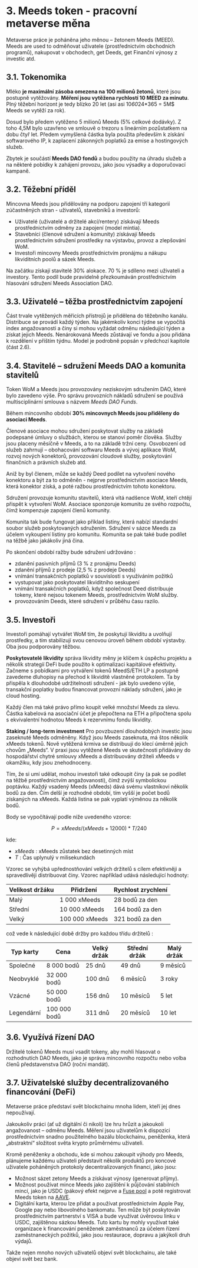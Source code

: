 # 3. Meeds token - pracovní metaverse měna

Metaverse práce je poháněna jeho měnou – žetonem Meeds (MEED). Meeds are used to odměňovat uživatele (prostřednictvím obchodních programů), nakupovat v obchodech, get Deeds, get Finanční výnosy z investic atd.

## 3.1. Tokenomika

Mléko **je maximální zásoba omezena na 100 milionů žetonů**, které jsou postupně vytěžovány. **Měření jsou vytěžena rychlostí 10 MEED za minutu**. Plný těžební horizont je tedy blízko 20 let (asi asi 10*60*24*365 = 5M$ Meeds se vytěží za rok).

Dosud bylo předem vytěženo 5 milionů Meeds (5% celkové dodávky). Z toho 4,5M bylo uzavřeno ve smlouvě o trezoru s lineárním pozůstatkem na dobu čtyř let. Předem vymyšlená částka byla použita především k získání softwarového IP, k zaplacení zákonných poplatků za emise a hostingových služeb.

Zbytek je součástí __Meeds DAO fondů__ a budou použity na úhradu služeb a na některé pobídky k zahájení provozu, jako jsou výsadky a doporučovací kampaně.


## 3.2. Těžební příděl

Mincovna Meeds jsou přidělovány na podporu zapojení tří kategorií zúčastněných stran - uživatelů, stavebníků a investorů:

- Uživatelé (uživatelé a držitelé akcí/rentery) získávají Meeds prostřednictvím odměny za zapojení (model mintia).
- Stavebníci (členové sdružení a komunity) získávají Meeds prostřednictvím sdružení prostředky na výstavbu, provoz a zlepšování WoM.
- Investoři mincovny Meeds prostřednictvím pronájmu a nákupu likviditních poolů a sázek Meeds.

Na začátku získají stavitelé 30% alokace. 70 % je sdíleno mezi uživateli a investory. Tento podíl bude pravidelně přezkoumáván prostřednictvím hlasování sdružení Meeds Association DAO.

## 3.3. Uživatelé – těžba prostřednictvím zapojení

Část trvale vytěžených měřicích přístrojů je přidělena do těžebního kanálu. Distribuce se provádí každý týden. Na jakémkoliv konci týdne se vypočítá index angažovanosti a činy si mohou vyžádat odměnu následující týden a získat jejich Meeds. Nenárokovaná Meeds zůstávají ve fondu a jsou přidána k rozdělení v příštím týdnu. Model je podrobně popsán v předchozí kapitole (část 2.6).

## 3.4. Stavitelé – sdružení Meeds DAO a komunita stavitelů

Token WoM a Meeds jsou provozovány neziskovým sdružením DAO, které bylo zavedeno výše. Pro správu provozních nákladů sdružení se používá multisciplinární smlouva s názvem _Meeds DAO Funds_.

Během mincovního období **30% mincovnych Meeds jsou přiděleny do asociaci Meeds**.

Členové asociace mohou sdružení poskytovat služby na základě podepsané úmluvy o službách, kterou se stanoví poměr člověka. Služby jsou placeny měsíčně v Meeds, a to na základě tržní ceny. Osvobození od služeb zahrnují – obohacování softwaru Meeds a vývoj aplikace WoM, rozvoj nových konektorů, provozování cloudové služby, poskytování finančních a právních služeb atd.

Aniž by byl členem, může se každý Deed podílet na vytvoření nového konektoru a být za to odměněn - nejprve prostřednictvím asociace Meeds, která konektor získá, a poté ražbou prostřednictvím tohoto konektoru.

Sdružení provozuje komunitu stavitelů, která vítá nadšence WoM, kteří chtějí přispět k vytvoření WoM. Asociace sponzoruje komunitu ze svého rozpočtu, čímž kompenzuje zapojení členů komunity.

Komunita tak bude fungovat jako příklad listiny, která nabízí standardní soubor služeb poskytovaných sdružením. Sdružení v sázce Meeds za účelem vykoupení listiny pro komunitu. Komunita se pak také bude podílet na těžbě jako jakákoliv jiná čina.

Po skončení období ražby bude sdružení udržováno :

- zdanění pasivních příjmů (3 % z pronájmu Deeds)
- zdanění příjmů z prodeje (2,5 % z prodeje Deeds)
- vnímání transakčních poplatků v souvislosti s využíváním požitků
- vystupovat jako poskytovatel likviditního seskupení
- vnímání transakčních poplatků, když společnost Deed distribuuje tokeny, které nejsou tokenem Meeds, prostřednictvím WoM služby.
- provozováním Deeds, které sdružení v průběhu času razilo.


## 3.5. Investoři

Investoři pomáhají vytvářet WoM tím, že poskytují likviditu a uvolňují prostředky, a tím stabilizují svou cenovou úroveň během období výstavby. Oba jsou podporovány těžbou.

**Poskytovatelé likvidity** správa likvidity měny je klíčem k úspěchu projektu a několik strategií DeFi bude použito k optimalizaci kapitálové efektivity. Začneme s pobídkami pro vytváření tokenů MeedS/ETH LP a postupně zavedeme dluhopisy na přechod k likviditě vlastněné protokolem. Ta by přispěla k dlouhodobé udržitelnosti sdružení - jak bylo uvedeno výše, transakční poplatky budou financovat provozní náklady sdružení, jako je cloud hosting.

Každý člen má také právo přímo koupit velké množství Meeds za slevu. Částka kabelová na asociační účet je přepočtena na ETH a připočtena spolu s ekvivalentní hodnotou Meeds k rezervnímu fondu likvidity.

**Staking / long-term investment** Pro povzbuzení dlouhodobých investic jsou zaseknuté Meeds odměněny. Když jsou Meeds zaseknuta, má štos několik xMeeds tokenů. Nově vytěžená krmiva se distribuují do klecí úměrně jejich chovům „Meeds“. V praxi jsou vytěžené Meeds ve skutečnosti přidávány do hospodářství chytré smlouvy xMeeds a distribuovány držiteli xMeeds v okamžiku, kdy jsou znehodnoceny.

Tím, že si umí udělat, mohou investoři také odkoupit činy (a pak se podílet na těžbě prostřednictvím angažovanosti), čímž zvýší symbolickou poptávku. Každý vsadený Meeds (xMeeds) dává svému vlastníkovi několik bodů za den. Čím delší je rozhodné období, tím vyšší je počet bodů získaných na xMeeds. Každá listina se pak vyplatí výměnou za několik bodů.

Body se vypočítávají podle níže uvedeného vzorce:

 $$ P = xMeeds / (xMeeds + 12000) * T / 240 $$

 kde:

- $xMeeds$ : xMeeds zůstatek bez desetinných míst
- $T$ : Čas uplynulý v milisekundách

Vzorec se vyhýbá upřednostňování velkých držitelů s cílem efektivněji a spravedlivěji distribuovat činy. Vzorec například udává následující hodnoty:

| **Velikost držáku** | **Přidržení**  | **Rychlost zrychlení** |
| ------------------- | -------------- | ---------------------- |
| Malý                | 1 000 xMeeds   | 28 bodů za den         |
| Střední             | 10 000 xMeeds  | 164 bodů za den        |
| Velký               | 100 000 xMeeds | 321 bodů za den        |


což vede k následující době držby pro každou třídu držitelů :

| **Typ karty** | **Cena**     | **Velký držák** | **Střední držák** | **Malý držák** |
| ------------- | ------------ | --------------- | ----------------- | -------------- |
| Společné      | 8 000 bodů   | 25 dnů          | 49 dnů            | 9 měsíců       |
| Neobvyklé     | 32 000 bodů  | 100 dnů         | 6 měsíců          | 3 roky         |
| Vzácné        | 50 000 bodů  | 156 dnů         | 10 měsíců         | 5 let          |
| Legendární    | 100 000 bodů | 311 dnů         | 20 měsíců         | 10 let         |

## 3.6. Využívá řízení DAO

Držitelé tokenů Meeds musí vsadit tokeny, aby mohli hlasovat o rozhodnutích DAO Meeds, jako je správa mincovního rozpočtu nebo volba členů představenstva DAO (roční mandát).

## 3.7. Uživatelské služby decentralizovaného financování (DeFi)

Metaverse práce představí svět blockchainu mnoha lidem, kteří jej dnes nepoužívají.

Jakoukoliv práci (ať už digitální či nikoli) lze hru hrůzit a jakoukoli angažovanost – odměnu Meeds. Měření jsou uživatelům k dispozici prostřednictvím snadno použitelného bazálu blockchainu, peněženka, která „abstraktní“ složitost světa krypto průměrnému uživateli.

Kromě peněženky a obchodu, kde si mohou zakoupit výhody pro Meeds, plánujeme každému uživateli představit několik produktů pro koncové uživatele poháněných protokoly decentralizovaných financí, jako jsou:

- Možnost sázet zetony Meeds a získávat výnosy (generovat příjmy).
- Možnost používat mince Meeds jako zajištění k půjčování stabilních mincí, jako je USDC (pákový efekt nejprve a [Fuse pool](https://app.rari.capital/fuse) a poté registrovat Meeds token na [AAVE](https://aave.com/).
- Digitální karta, kterou lze přidat a používat prostřednictvím Apple Pay, Google pay nebo libovolného bankomatu. Ten může být poskytován prostřednictvím partnerství s VISA a bude využívat úvěrovou linku v USDC, zajištěnou sázkou Meeds. Tuto kartu by mohly využívat také organizace k financování peněženek zaměstnanců za účelem řízení zaměstnaneckých požitků, jako jsou restaurace, dopravu a jakýkoli druh výdajů.

Takže nejen mnoho nových uživatelů objeví svět blockchainu, ale také objeví svět bez bank.

 
